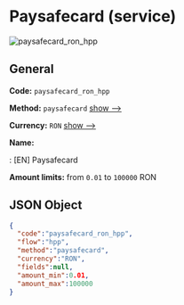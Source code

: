 
# Paysafecard (service) 
![paysafecard_ron_hpp](https://static.openfintech.io/payment_methods/paysafecard_ron_hpp/logo.svg?w=400&c=v0.59.26#w200)  

## General 
 
**Code:** `paysafecard_ron_hpp` 
 
**Method:** `paysafecard` 
 [show -->](/payment-methods/paysafecard/) 
 
**Currency:** `RON` [show -->](/currencies/RON/) 
 
**Name:** 
 
:	[EN] Paysafecard 
 
**Amount limits:** from `0.01` to `100000` RON 

## JSON Object 

```json
{
  "code":"paysafecard_ron_hpp",
  "flow":"hpp",
  "method":"paysafecard",
  "currency":"RON",
  "fields":null,
  "amount_min":0.01,
  "amount_max":100000
}
```  
